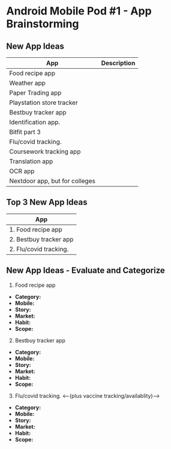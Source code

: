 Android Mobile Pod #1 - App Brainstorming
===

## New App Ideas
App| Description
--------------|--|
Food recipe app||
Weather app||
Paper Trading app||
Playstation store tracker|
Bestbuy tracker app||
Identification app.||
Bitfit part 3||
Flu/covid tracking.| |<--(plus vaccine tracking/availablity)-->
Coursework tracking app||
Translation app||
OCR app||
Nextdoor app, but for colleges||

## Top 3 New App Ideas
App|
----------------|
1. Food recipe app|
2. Bestbuy tracker app|
2. Flu/covid tracking.| <--(plus vaccine tracking/availablity)-->


## New App Ideas - Evaluate and Categorize
1. Food recipe app
  - **Category:**
  - **Mobile:**
  - **Story:**
  - **Market:**
  - **Habit:**
  - **Scope:**

2. Bestbuy tracker app
  - **Category:**
  - **Mobile:**
  - **Story:**
  - **Market:**
  - **Habit:**
  - **Scope:**

3. Flu/covid tracking. <--(plus vaccine tracking/availablity)-->
  - **Category:**
  - **Mobile:**
  - **Story:**
  - **Market:**
  - **Habit:**
  - **Scope:**


